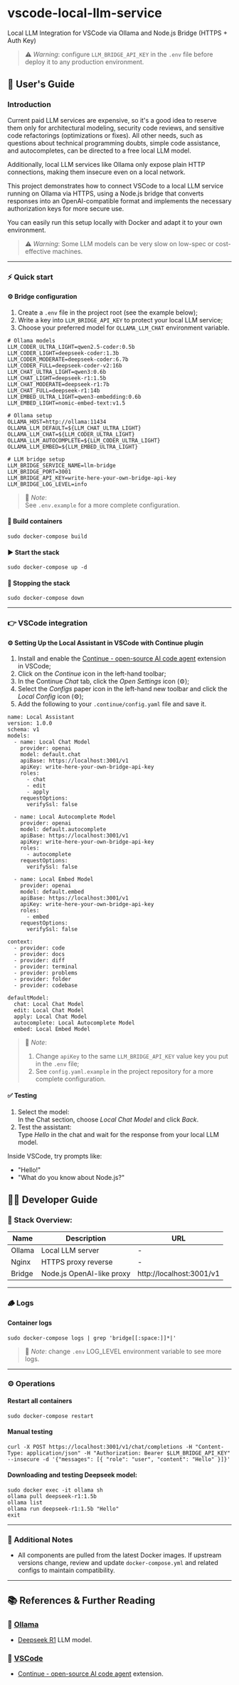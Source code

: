 # vscode-local-llm-service
Local LLM Integration for VSCode via Ollama and Node.js Bridge (HTTPS + Auth Key)

> ⚠️ *Warning*: configure `LLM_BRIDGE_API_KEY` in the `.env` file before deploy it to any production environment.

## 📖 User's Guide

### Introduction

Current paid LLM services are expensive, so it's a good idea to reserve them only for architectural modeling, security code reviews, and sensitive code refactorings (optimizations or fixes). All other needs, such as questions about technical programming doubts, simple code assistance, and autocompletes, can be directed to a free local LLM model.

Additionally, local LLM services like Ollama only expose plain HTTP connections, making them insecure even on a local network.

This project demonstrates how to connect VSCode to a local LLM service running on Ollama via HTTPS, using a Node.js bridge that converts responses into an OpenAI-compatible format and implements the necessary authorization keys for more secure use.

You can easily run this setup locally with Docker and adapt it to your own environment.

> ⚠️ *Warning*: Some LLM models can be very slow on low-spec or cost-effective machines.

---

### ⚡ Quick start

#### ⚙️ Bridge configuration

1. Create a `.env` file in the project root (see the example below);
2. Write a key into `LLM_BRIDGE_API_KEY` to protect your local LLM service;
3. Choose your preferred model for `OLLAMA_LLM_CHAT` environment variable.


```
# Ollama models
LLM_CODER_ULTRA_LIGHT=qwen2.5-coder:0.5b
LLM_CODER_LIGHT=deepseek-coder:1.3b
LLM_CODER_MODERATE=deepseek-coder:6.7b
LLM_CODER_FULL=deepseek-coder-v2:16b
LLM_CHAT_ULTRA_LIGHT=qwen3:0.6b
LLM_CHAT_LIGHT=deepseek-r1:1.5b
LLM_CHAT_MODERATE=deepseek-r1:7b
LLM_CHAT_FULL=deepseek-r1:14b
LLM_EMBED_ULTRA_LIGHT=qwen3-embedding:0.6b
LLM_EMBED_LIGHT=nomic-embed-text:v1.5

# Ollama setup
OLLAMA_HOST=http://ollama:11434
OLLAMA_LLM_DEFAULT=${LLM_CHAT_ULTRA_LIGHT}
OLLAMA_LLM_CHAT=${LLM_CODER_ULTRA_LIGHT}
OLLAMA_LLM_AUTOCOMPLETE=${LLM_CODER_ULTRA_LIGHT}
OLLAMA_LLM_EMBED=${LLM_EMBED_ULTRA_LIGHT}

# LLM bridge setup
LLM_BRIDGE_SERVICE_NAME=llm-bridge
LLM_BRIDGE_PORT=3001
LLM_BRIDGE_API_KEY=write-here-your-own-bridge-api-key
LLM_BRIDGE_LOG_LEVEL=info
```

> 📌 *Note*:  
> See `.env.example` for a more complete configuration.

#### 🧱 Build containers

```
sudo docker-compose build
```

#### ▶️ Start the stack

```
sudo docker-compose up -d
```

#### 🛑 Stopping the stack

```
sudo docker-compose down
```

---

### 👉 VSCode integration

#### ⚙️ Setting Up the Local Assistant in VSCode with Continue plugin
1. Install and enable the [Continue - open-source AI code agent](https://continue.dev/) extension in VSCode;
2. Click on the *Continue* icon in the left-hand toolbar;
3. In the Continue *Chat* tab, click the *Open Settings* icon (⚙️);
4. Select the *Configs* paper icon in the left-hand new toolbar and click the *Local Config* icon (⚙️);
5. Add the following to your `.continue/config.yaml` file and save it.

```
name: Local Assistant
version: 1.0.0
schema: v1
models:
  - name: Local Chat Model
    provider: openai
    model: default.chat
    apiBase: https://localhost:3001/v1
    apiKey: write-here-your-own-bridge-api-key
    roles:
      - chat
      - edit
      - apply
    requestOptions:
      verifySsl: false

  - name: Local Autocomplete Model
    provider: openai
    model: default.autocomplete
    apiBase: https://localhost:3001/v1
    apiKey: write-here-your-own-bridge-api-key
    roles:
      - autocomplete
    requestOptions:
      verifySsl: false

  - name: Local Embed Model
    provider: openai
    model: default.embed
    apiBase: https://localhost:3001/v1
    apiKey: write-here-your-own-bridge-api-key
    roles:
      - embed
    requestOptions:
      verifySsl: false

context:
  - provider: code
  - provider: docs
  - provider: diff
  - provider: terminal
  - provider: problems
  - provider: folder
  - provider: codebase

defaultModel:
  chat: Local Chat Model
  edit: Local Chat Model
  apply: Local Chat Model
  autocomplete: Local Autocomplete Model
  embed: Local Embed Model

```

> 📌 *Note*:  
> 1. Change `apiKey` to the same `LLM_BRIDGE_API_KEY` value key you put in the `.env` file;  
> 2. See `config.yaml.example` in the project repository for a more complete configuration.

#### ✅ Testing

1. Select the model:  
   In the Chat section, choose *Local Chat Model* and click *Back*.
2. Test the assistant:  
   Type *Hello* in the chat and wait for the response from your local LLM model.

Inside VSCode, try prompts like:

- "Hello!"
- "What do you know about Node.js?"


## 🧑‍💻 Developer Guide

### 🧩 Stack Overview:

| Name | Description | URL |
|---|---|---|
| Ollama | Local LLM server | - |
| Nginx | HTTPS proxy reverse | - |
| Bridge | Node.js OpenAI-like proxy | http://localhost:3001/v1 |

---

### 🪵 Logs

#### Container logs

```
sudo docker-compose logs | grep 'bridge[[:space:]]*|'
```

> 📌 *Note*: change `.env` LOG_LEVEL environment variable to see more logs.

---

### ⚙️ Operations

#### Restart all containers

```
sudo docker-compose restart
```

#### Manual testing

```
curl -X POST https://localhost:3001/v1/chat/completions -H "Content-Type: application/json" -H "Authorization: Bearer $LLM_BRIDGE_API_KEY" --insecure -d '{"messages": [{ "role": "user", "content": "Hello" }]}'
```

#### Downloading and testing Deepseek model:

```
sudo docker exec -it ollama sh
ollama pull deepseek-r1:1.5b
ollama list
ollama run deepseek-r1:1.5b "Hello"
exit
```

---

### 📌 Additional Notes

- All components are pulled from the latest Docker images. If upstream versions change, review and update `docker-compose.yml` and related configs to maintain compatibility.

---

## 📚 References & Further Reading

### 🔗 [Ollama](https://ollama.com/)
- [Deepseek R1](https://ollama.com/library/deepseek-r1) LLM model.

### 🔗 [VSCode](https://code.visualstudio.com/)
- [Continue - open-source AI code agent](https://continue.dev/) extension.

